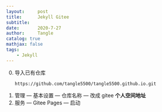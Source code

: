 ```yaml
---
layout:     post
title:      Jekyll Gitee
subtitle:
date:       2020-7-27
author:     Tangle
catalog: true
mathjax: false
tags:
    - Jekyll
---
```


0. 导入已有仓库
    ```
    https://github.com/tangle5500/tangle5500.github.io.git
    ```
0. 管理 — 基本设置 — 仓库名称 — 改成 gitee **个人空间地址**
0. 服务 — Gitee Pages — 启动
